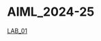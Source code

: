 # AIML_2024-25
[LAB_01](https://github.com/SHIVASHANKAR-KODURI/AIML_2024/blob/main/AIML_Lab%2001.ipynb)
